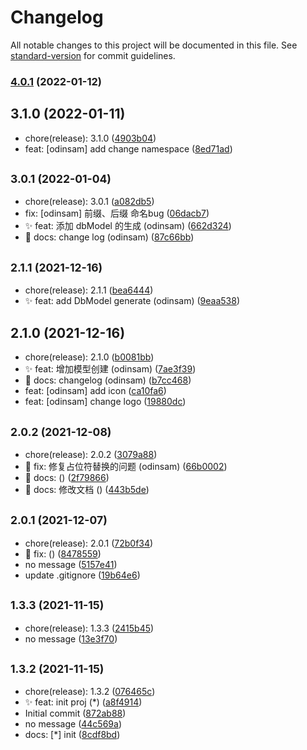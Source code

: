 # Changelog

All notable changes to this project will be documented in this file. See [standard-version](https://github.com/conventional-changelog/standard-version) for commit guidelines.

### [4.0.1](https://github.com/odinsam/odin-vsce-sundry/compare/v3.1.0...v4.0.1) (2022-01-12)

## 3.1.0 (2022-01-11)

* chore(release): 3.1.0 ([4903b04](https://github.com/odinsam/odin-vsce-sundry/commit/4903b04))
* feat: [odinsam] add change namespace ([8ed71ad](https://github.com/odinsam/odin-vsce-sundry/commit/8ed71ad))



## <small>3.0.1 (2022-01-04)</small>

* chore(release): 3.0.1 ([a082db5](https://github.com/odinsam/odin-vsce-sundry/commit/a082db5))
* fix: [odinsam] 前缀、后缀 命名bug ([06dacb7](https://github.com/odinsam/odin-vsce-sundry/commit/06dacb7))
* ✨ feat: 添加 dbModel 的生成 (odinsam) ([662d324](https://github.com/odinsam/odin-vsce-sundry/commit/662d324))
* 📃 docs: change log (odinsam) ([87c66bb](https://github.com/odinsam/odin-vsce-sundry/commit/87c66bb))



## <small>2.1.1 (2021-12-16)</small>

* chore(release): 2.1.1 ([bea6444](https://github.com/odinsam/odin-vsce-sundry/commit/bea6444))
* ✨ feat: add DbModel generate (odinsam) ([9eaa538](https://github.com/odinsam/odin-vsce-sundry/commit/9eaa538))



## 2.1.0 (2021-12-16)

* chore(release): 2.1.0 ([b0081bb](https://github.com/odinsam/odin-vsce-sundry/commit/b0081bb))
* ✨ feat: 增加模型创建 (odinsam) ([7ae3f39](https://github.com/odinsam/odin-vsce-sundry/commit/7ae3f39))
* 📃 docs: changelog (odinsam) ([b7cc468](https://github.com/odinsam/odin-vsce-sundry/commit/b7cc468))
* feat: [odinsam] add icon ([ca10fa6](https://github.com/odinsam/odin-vsce-sundry/commit/ca10fa6))
* feat: [odinsam] change logo ([19880dc](https://github.com/odinsam/odin-vsce-sundry/commit/19880dc))



## <small>2.0.2 (2021-12-08)</small>

* chore(release): 2.0.2 ([3079a88](https://github.com/odinsam/odin-vsce-sundry/commit/3079a88))
* 🐞 fix: 修复占位符替换的问题 (odinsam) ([66b0002](https://github.com/odinsam/odin-vsce-sundry/commit/66b0002))
* 📃 docs:  () ([2f79866](https://github.com/odinsam/odin-vsce-sundry/commit/2f79866))
* 📃 docs: 修改文档 () ([443b5de](https://github.com/odinsam/odin-vsce-sundry/commit/443b5de))



## <small>2.0.1 (2021-12-07)</small>

* chore(release): 2.0.1 ([72b0f34](https://github.com/odinsam/odin-vsce-sundry/commit/72b0f34))
* 🐞 fix:  () ([8478559](https://github.com/odinsam/odin-vsce-sundry/commit/8478559))
* no message ([5157e41](https://github.com/odinsam/odin-vsce-sundry/commit/5157e41))
* update .gitignore ([19b64e6](https://github.com/odinsam/odin-vsce-sundry/commit/19b64e6))



## <small>1.3.3 (2021-11-15)</small>

* chore(release): 1.3.3 ([2415b45](https://github.com/odinsam/odin-vsce-sundry/commit/2415b45))
* no message ([13e3f70](https://github.com/odinsam/odin-vsce-sundry/commit/13e3f70))



## <small>1.3.2 (2021-11-15)</small>

* chore(release): 1.3.2 ([076465c](https://github.com/odinsam/odin-vsce-sundry/commit/076465c))
* ✨ feat: init proj (*) ([a8f4914](https://github.com/odinsam/odin-vsce-sundry/commit/a8f4914))
* Initial commit ([872ab88](https://github.com/odinsam/odin-vsce-sundry/commit/872ab88))
* no message ([44c569a](https://github.com/odinsam/odin-vsce-sundry/commit/44c569a))
* docs: [*] init ([8cdf8bd](https://github.com/odinsam/odin-vsce-sundry/commit/8cdf8bd))
